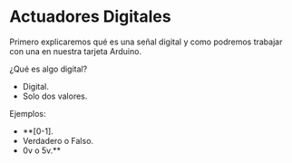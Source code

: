 # Actuadores Digitales

Primero explicaremos qué es una señal digital y como podremos trabajar con una en nuestra tarjeta Arduino.

¿Qué es algo digital?

- Digital.
- Solo dos valores.

Ejemplos:

- **[0-1].
- Verdadero o Falso.
- 0v o 5v.**


<!--stackedit_data:
eyJoaXN0b3J5IjpbLTExMDYyMDI4ODUsLTgxMzE5NDg5NV19
-->